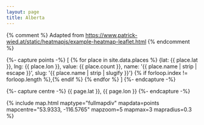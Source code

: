 ```yaml
---
layout: page
title: Alberta
---
```


{% comment %}
Adapted from https://www.patrick-wied.at/static/heatmapjs/example-heatmap-leaflet.html
{% endcomment %}

{%- capture points -%}
  [
    {% for place in site.data.places %}
      {lat: {{ place.lat }}, lng: {{ place.lon }}, value: {{ place.count }}, name: '{{ place.name | strip | escape }}', slug: '{{ place.name | strip | slugify }}'}
      {% if forloop.index != forloop.length %},{% endif %}
    {% endfor %}
  ]
{%- endcapture -%}

{%- capture centre -%}
{{ page.lat }}, {{ page.lon }}
{%- endcapture -%}

{% include map.html maptype="fullmapdiv" mapdata=points mapcentre="53.9333, -116.5765" mapzoom=5 mapmax=3 mapradius=0.3 %}
